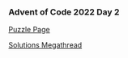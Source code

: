 ### Advent of Code 2022 Day 2

[Puzzle Page](https://adventofcode.com/2022/day/2)

[Solutions Megathread](https://www.reddit.com/r/adventofcode/comments/zac2v2/2022_day_2_solutions/)
